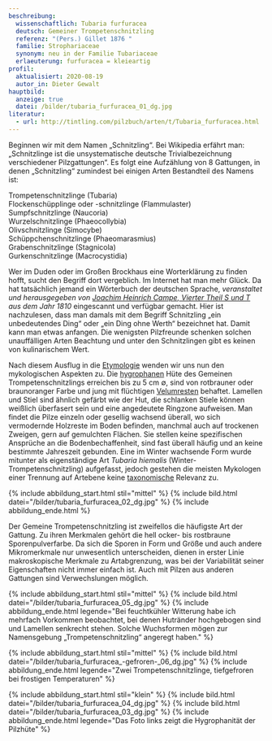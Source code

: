 ```yaml
---
beschreibung:
  wissenschaftlich: Tubaria furfuracea
  deutsch: Gemeiner Trompetenschnitzling
  referenz: "(Pers.) Gillet 1876 "
  familie: Strophariaceae
  synonym: neu in der Familie Tubariaceae
  erlaeuterung: furfuracea = kleieartig
profil:
  aktualisiert: 2020-08-19
  autor_in: Dieter Gewalt
hauptbild:
  anzeige: true
  datei: /bilder/tubaria_furfuracea_01_dg.jpg
literatur:
  - url: http://tintling.com/pilzbuch/arten/t/Tubaria_furfuracea.html
---
```

Beginnen wir mit dem Namen „Schnitzling“. Bei Wikipedia erfährt man: „Schnitzlinge ist die unsystematische deutsche Trivialbezeichnung verschiedener Pilzgattungen“. Es folgt eine Aufzählung von 8 Gattungen, in denen „Schnitzling“ zumindest bei einigen Arten Bestandteil des Namens ist:

Trompetenschnitzlinge (Tubaria)\
Flockenschüpplinge oder -schnitzlinge (Flammulaster)\
Sumpfschnitzlinge (Naucoria)\
Wurzelschnitzlinge (Phaeocollybia)\
Olivschnitzlinge (Simocybe)\
Schüppchenschnitzlinge (Phaeomarasmius)\
Grabenschnitzlinge (Stagnicola)\
Gurkenschnitzlinge (Macrocystidia)

Wer im Duden oder im Großen Brockhaus eine Worterklärung zu finden hofft, sucht den Begriff dort vergeblich. Im Internet hat man mehr Glück. Da hat tatsächlich jemand ein Wörterbuch der deutschen Sprache, *veranstaltet und herausgegeben von [Joachim Heinrich Campe, Vierter Theil S und T](https://books.google.de/books/about/W%C3%B6rterbuch_der_deutschen_Sprache.html?id=y5REAAAAcAAJ&redir_esc=y) aus dem Jahr 1810* eingescannt und verfügbar gemacht. Hier ist nachzulesen, dass man damals mit dem Begriff Schnitzling „ein unbedeutendes Ding“ oder „ein Ding ohne Werth“ bezeichnet hat. Damit kann man etwas anfangen. Die wenigsten Pilzfreunde schenken solchen unauffälligen Arten Beachtung und unter den Schnitzlingen gibt es keinen von kulinarischem Wert.

Nach diesem Ausflug in die [Etymologie](Etymologie "Glossar") wenden wir uns nun den mykologischen Aspekten zu. Die [hygrophanen](hygrophan "Glossar") Hüte des Gemeinen Trompetenschnitzlings erreichen bis zu 5 cm ∅, sind von rotbrauner oder braunoranger Farbe und jung mit flüchtigen [Velumresten](Velum "Glossar") behaftet. Lamellen und Stiel sind ähnlich gefärbt wie der Hut, die schlanken Stiele können weißlich überfasert sein und eine angedeutete Ringzone aufweisen. Man findet die Pilze einzeln oder gesellig wachsend überall, wo sich vermodernde Holzreste im Boden befinden, manchmal auch auf trockenen Zweigen, gern auf gemulchten Flächen. Sie stellen keine spezifischen Ansprüche an die Bodenbechaffenheit, sind fast überall häufig und an keine bestimmte Jahreszeit gebunden. Eine im Winter wachsende Form wurde mitunter als eigenständige Art *Tubaria hiemalis* (Winter-Trompetenschnitzling) aufgefasst, jedoch gestehen die meisten Mykologen einer Trennung auf Artebene keine [taxonomische](Taxonomie "Glossar") Relevanz zu.

{% include abbildung_start.html stil="mittel" %}
{% include bild.html datei="/bilder/tubaria_furfuracea_02_dg.jpg" %}
{% include abbildung_ende.html %}

Der Gemeine Trompetenschnitzling ist zweifellos die häufigste Art der Gattung. Zu ihren Merkmalen gehört die hell ocker- bis rostbraune Sporenpulverfarbe. Da sich die Sporen in Form und Größe und auch andere Mikromerkmale nur unwesentlich unterscheiden, dienen in erster Linie makroskopische Merkmale zu Artabgrenzung, was bei der Variabilität seiner Eigenschaften nicht immer einfach ist. Auch mit Pilzen aus anderen Gattungen sind Verwechslungen möglich.

{% include abbildung_start.html stil="mittel" %}
{% include bild.html datei="/bilder/tubaria_furfuracea_05_dg.jpg" %}
{% include abbildung_ende.html legende="Bei feuchtkühler Witterung habe ich mehrfach Vorkommen beobachtet, bei denen Hutränder hochgebogen sind und Lamellen senkrecht stehen. Solche Wuchsformen mögen zur Namensgebung „Trompetenschnitzling“ angeregt haben." %}

{% include abbildung_start.html stil="mittel" %}
{% include bild.html datei="/bilder/tubaria_furfuracea_-gefroren-_06_dg.jpg" %}
{% include abbildung_ende.html legende="Zwei Trompetenschnitzlinge, tiefgefroren bei frostigen Temperaturen" %}

{% include abbildung_start.html stil="klein" %}
{% include bild.html datei="/bilder/tubaria_furfuracea_04_dg.jpg" %}
{% include bild.html datei="/bilder/tubaria_furfuracea_03_dg.jpg" %}
{% include abbildung_ende.html legende="Das Foto links zeigt die Hygrophanität der Pilzhüte" %}